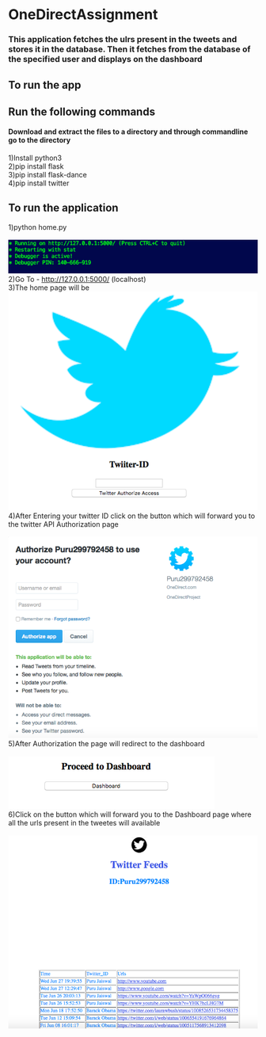 # OneDirectAssignment<br>
### This application fetches the ulrs present in the tweets and stores it in the database. Then it fetches from the database of the specified user and displays on the dashboard
## To run the app<br>
## Run the following commands<br>
#### Download and extract the files to a directory and through commandline go to the directory
1)Install python3<br>
2)pip install flask<br>
3)pip install flask-dance<br>
4)pip install twitter<br>
## To run the application 
1)python home.py<br>
<br><img src="https://github.com/Puru299792458/OneDirectAssignment/blob/master/ScreenShots/5.png"><br>
2)Go To - http://127.0.0.1:5000/ (localhost)<br>
3)The home page will be
<br><img src="https://github.com/Puru299792458/OneDirectAssignment/blob/master/ScreenShots/1.png"><br>
4)After Entering your twitter ID click on the button which will forward you to the twitter API Authorization page<br>
<br><img src="https://github.com/Puru299792458/OneDirectAssignment/blob/master/ScreenShots/2.png"><br>
5)After Authorization the page will redirect to the dashboard<br>
<br><img src="https://github.com/Puru299792458/OneDirectAssignment/blob/master/ScreenShots/3.png"><br>
6)Click on the button which will forward you to the Dashboard page where all the urls present in the tweetes will available<br>
<br><img src="https://github.com/Puru299792458/OneDirectAssignment/blob/master/ScreenShots/4.png"><br>
